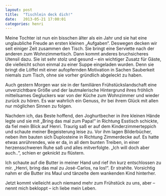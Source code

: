 ```yaml
---
layout: post
title:  "Tischlein deck dich!"
date:   2013-05-21 17:00:01
categories: henri
---
```


Meine Tochter ist nun ein bisschen älter als ein Jahr und sie hat eine
unglaubliche Freude an ersten kleinen „Aufgaben“. Deswegen decken wir seit
einiger Zeit zusammen den Tisch.  Sie bringt eine Serviette nach der anderen zum
Wohnzimmertisch. Dann kommt anderes bruchsicheres Utensil dazu. Sie ist sehr
stolz und gesund – ein wichtiger Zusatz für Gäste, die vielleicht schon einmal
zu einer Suppe eingeladen wurden. Denn sie bringt die Löffel mit einer
aufopfernden Motivation in Sachen Sauberkeit niemals zum Tisch, ohne sie vorher
gründlich abgeleckt zu haben.

Auch gestern Morgen war sie in der familiären Frühstückslandschaft eine
unverzichtbare Größe und der lautmalerische Hintergrund ihres fröhlich
mitteilsames Gegluckers war von der Küche zum Wohnzimmer und wieder zurück zu
hören. Es war wahrlich ein Genuss, ihr bei ihrem Glück mit allen nur möglichen
Sinnen zu folgen.

Nachdem ich, das Beste hoffend, den Joghurtbecher in ihre kleinen Hände legte
und sie mit „Bring das mal zum Papa!“ in Richtung Esstisch schickte, da fiel
mein Blick auf Henri. Traurig saß er auf dem Kinderzimmerteppich und schaute
meiner Begeisterung leise zu. Vor ihm lagen Bilderbücher, neben ihm bauten sich
Duplosteine in Richtung Zimmerdecke auf. Es hatte etwas anrührendes, wie er da,
in all dem bunten Treiben, in einer herzensschweren Ruhe saß und alles
mitverfolgte. „Ich will doch aber auch..“, schien er geknickt zu flüstern.

Ich schaute auf die Butter in meiner Hand und rief ihn kurz entschlossen zu mir.
„Henri, bring das mal zu José-Carlos, na los!“. Er strahlte. Vorsichtig nahm er
die Butter ins Maul und tänzelte dem wankenden Kind hinterher.

Jetzt kommt vielleicht auch niemand mehr zum Frühstück zu uns, aber – nennt mich
bekloppt – ich liebe mein Leben.
